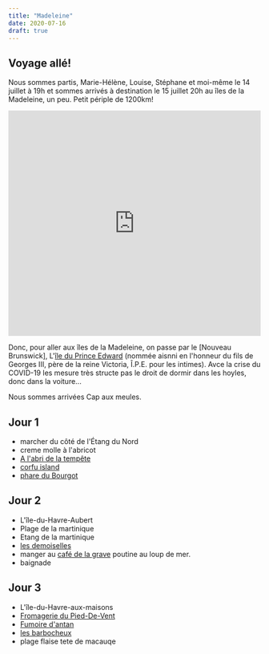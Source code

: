 ```yaml
---
title: "Madeleine"
date: 2020-07-16
draft: true
---
```


## Voyage allé!

Nous sommes partis, Marie-Hélène, Louise, Stéphane et moi-même le 14 juillet à
19h et sommes arrivés à destination le 15 juillet 20h au îles de la Madeleine, un peu. Petit périple de 1200km!

<iframe src="https://www.google.com/maps/embed?pb=!1m46!1m12!1m3!1d2370416.323919076!2d-67.29499764462491!3d46.372411293871885!2m3!1f0!2f0!3f0!3m2!1i1024!2i768!4f13.1!4m31!3e0!4m5!1s0x4cb8967a19ea6e53%3A0x6e7d703f5911795f!2s158%20Rue%20Richelieu%2C%20Qu%C3%A9bec%2C%20QC!3m2!1d46.8082584!2d-71.22627899999999!4m5!1s0x4ca4220ba498fb2b%3A0xe7de2f297a415db4!2sFredericton%2C%20NB!3m2!1d45.9635895!2d-66.6431151!4m5!1s0x4ca0b92918d41765%3A0xdc10a333a4e63c4!2sMoncton%2C%20NB!3m2!1d46.087816499999995!2d-64.7782313!4m5!1s0x4b5f50eb89a7e303%3A0xbe230fb609e45de!2sSackville%2C%20NB!3m2!1d45.897903!2d-64.3682804!4m5!1s0x4b61094f5a5a05f3%3A0xb544e4de8185b9bc!2s658%20Chemin%20du%20Gros%20Cap%2C%20L&#39;%C3%89tang-du-Nord%2C%20QC%20G4T%203M4!3m2!1d47.3551633!2d-61.8784624!5e0!3m2!1sfr!2sca!4v1594899827819!5m2!1sfr!2sca" width="100%" height="450" frameborder="0" style="border:0;" allowfullscreen="" aria-hidden="false" tabindex="0"></iframe>

Donc, pour aller aux îles de la Madeleine, on passe par le [Nouveau Brunswick], L'[île du Prince Edward](https://fr.wikipedia.org/wiki/%C3%8Ele-du-Prince-%C3%89douard) (nommée aisnni en l'honneur du fils de Georges III, père de la reine Victoria, Î.P.E. pour les intimes). Avce la crise du COVID-19
les mesure très structe pas le droit de dormir dans les hoyles, donc dans la voiture...

Nous sommes arrivées Cap aux meules.


## Jour 1

- marcher du côté de l'Étang du Nord
- creme molle à l'abricot
- [A l'abri de la tempête](https://alabridelatempete.com/)
- [corfu island](https://www.ilesdelamadeleine.com/2018/12/ephemerides-naufrage-du-corfu-islands/)
- [phare du Bourgot](https://goo.gl/maps/u6ynLfCxqwAfywtr8)

## Jour 2

- L'île-du-Havre-Aubert
- Plage de la martinique
- Etang de la martinique
- [les demoiselles](https://goo.gl/maps/PT37tbcQYHhqjqhy5)
- manger au [café de la grave](https://g.page/CafedelaGrave?share) poutine au loup de mer.
- baignade


## Jour 3

- L'île-du-Havre-aux-maisons
- [Fromagerie du Pied-De-Vent](http://www.fromageriedupieddevent.com/)
- [Fumoire d'antan](http://www.fumoirdantan.com/home.php?lng=fr)
- [les barbocheux](https://goo.gl/maps/F9wHXkCErGYPbAax8)
- plage flaise tete de macauqe